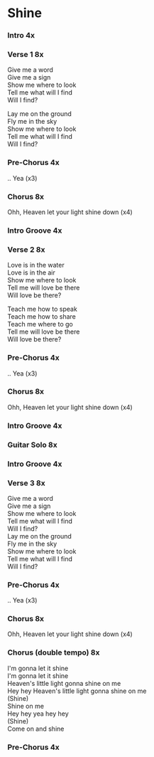 # Shine


### Intro  4x

### Verse 1  8x
Give me a word  
Give me a sign  
Show me where to look  
Tell me what will I find  
Will I find?  

Lay me on the ground  
Fly me in the sky  
Show me where to look  
Tell me what will I find  
Will I find?  

### Pre-Chorus  4x
.. Yea  (x3)

### Chorus  8x
Ohh, Heaven let your light shine down (x4)

### Intro Groove  4x

### Verse 2  8x
Love is in the water  
Love is in the air  
Show me where to look  
Tell me will love be there  
Will love be there?  

Teach me how to speak  
Teach me how to share  
Teach me where to go  
Tell me will love be there  
Will love be there?  

### Pre-Chorus  4x
.. Yea  (x3)

### Chorus  8x
Ohh, Heaven let your light shine down (x4)

### Intro Groove  4x

### Guitar Solo  8x

### Intro Groove  4x

### Verse 3  8x
Give me a word  
Give me a sign  
Show me where to look  
Tell me what will I find  
Will I find?  
Lay me on the ground  
Fly me in the sky  
Show me where to look  
Tell me what will I find  
Will I find?  

### Pre-Chorus  4x
.. Yea  (x3)

### Chorus  8x
Ohh, Heaven let your light shine down (x4) 

### Chorus (double tempo)  8x
I'm gonna let it shine  
I'm gonna let it shine  
Heaven's little light gonna shine on me  
Hey hey Heaven's little light gonna shine on me  
(Shine)  
Shine on me  
Hey hey yea hey hey  
(Shine)  
Come on and shine

### Pre-Chorus  4x

